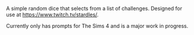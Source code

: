 A simple random dice that selects from a list of challenges. Designed for use at https://www.twitch.tv/stardles/.

Currently only has prompts for The Sims 4 and is a major work in progress.
